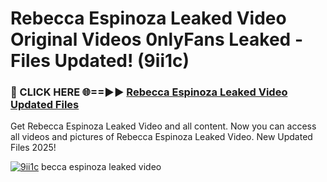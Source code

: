 # Rebecca Espinoza Leaked Video Original Videos 0nlyFans Leaked - Files Updated! (9ii1c)

<h3>🔴 CLICK HERE 🌐==►► <a href="https://tinyurl.com/2jnfzry5" rel="nofollow">Rebecca Espinoza Leaked Video Updated Files</a></h3>

Get Rebecca Espinoza Leaked Video and all content. Now you can access all videos and pictures of Rebecca Espinoza Leaked Video. New Updated Files 2025!

[![9ii1c](https://i.imgur.com/GyGTBgg.gif)](https://tinyurl.com/2jnfzry5)
becca espinoza leaked video